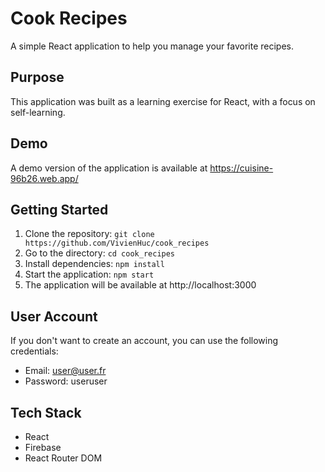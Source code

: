 # Cook Recipes

A simple React application to help you manage your favorite recipes. 

## Purpose
This application was built as a learning exercise for React, with a focus on self-learning. 

## Demo
A demo version of the application is available at https://cuisine-96b26.web.app/

## Getting Started
1. Clone the repository: `git clone https://github.com/VivienHuc/cook_recipes`
2. Go to the directory: `cd cook_recipes`
3. Install dependencies: `npm install`
4. Start the application: `npm start`
5. The application will be available at http://localhost:3000

## User Account
If you don't want to create an account, you can use the following credentials:
- Email: user@user.fr
- Password: useruser

## Tech Stack
- React
- Firebase
- React Router DOM
